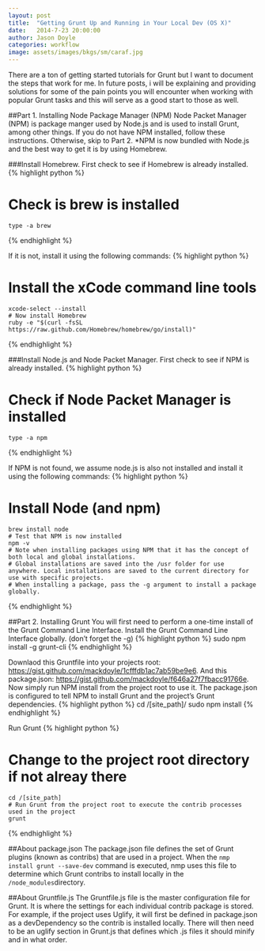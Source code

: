 ```yaml
---
layout: post
title:  "Getting Grunt Up and Running in Your Local Dev (OS X)"
date:   2014-7-23 20:00:00
author: Jason Doyle
categories: workflow
image: assets/images/bkgs/sm/caraf.jpg
---
```



There are a ton of getting started tutorials for Grunt but I want to document the steps that work for me. In future posts, i will be explaining and providing solutions for
some of the pain points you will encounter when working with popular Grunt tasks and this will serve as a good start to those as well.

##Part 1. Installing Node Package Manager (NPM)
Node Packet Manager (NPM) is package manger used by Node.js and is used to install Grunt, among other things. If you do not have NPM installed, follow these instructions. Otherwise, skip to Part 2.
*NPM is now bundled with Node.js and the best way to get it is by using Homebrew.

###Install Homebrew.
First check to see if Homebrew is already installed.
{% highlight python %}
  # Check is brew is installed
	type -a brew
{% endhighlight %}

If it is not, install it using the following commands:
{% highlight python %}
# Install the xCode command line tools
	xcode-select --install
	# Now install Homebrew
	ruby -e "$(curl -fsSL https://raw.github.com/Homebrew/homebrew/go/install)"
{% endhighlight %}

###Install Node.js and Node Packet Manager.
First check to see if NPM is already installed.
{% highlight python %}
# Check if Node Packet Manager is installed
	type -a npm
{% endhighlight %}

If NPM is not found, we assume node.js is also not installed and install it using the following commands:
{% highlight python %}
# Install Node (and npm)
	brew install node
	# Test that NPM is now installed
	npm -v
	# Note when installing packages using NPM that it has the concept of both local and global installations.
	# Global installations are saved into the /usr folder for use anywhere. Local installations are saved to the current directory for use with specific projects.
	# When installing a package, pass the -g argument to install a package globally.
{% endhighlight %}


##Part 2. Installing Grunt
You will first need to perform a one-time install of the Grunt Command Line Interface.
Install the Grunt Command Line Interface globally. (don’t forget the -g)
{% highlight python %}
	sudo npm install -g grunt-cli
{% endhighlight %}

Downlaod this Gruntfile into your projects root: https://gist.github.com/mackdoyle/1cfffdb1ac7ab59be9e6.
And this package.json: https://gist.github.com/mackdoyle/f646a27f7fbacc91766e.
Now simply run NPM install from the project root to use it.
The package.json is configured to tell NPM to install Grunt and the project’s Grunt dependencies.
{% highlight python %}
  cd /[site_path]/
	sudo npm install
{% endhighlight %}

Run Grunt
{% highlight python %}
# Change to the project root directory if not alreay there
	cd /[site_path]
	# Run Grunt from the project root to execute the contrib processes used in the project
	grunt
{% endhighlight %}


##About package.json
The package.json file defines the set of Grunt plugins (known as contribs) that are used in a project. When the `nmp install grunt --save-dev`
command is executed, nmp uses this file to determine which Grunt contribs to install locally in the `/node_modules`directory.

##About Gruntfile.js
The Gruntfile.js file is the master configuration file for Grunt. It is where the settings for each individual contrib package is stored.
For example, if the project uses Uglify, it will first be defined in package.json as a devDependency so the contrib is installed locally.
There will then need to be an uglify section in Grunt.js that defines which .js files it should minify and in what order.
